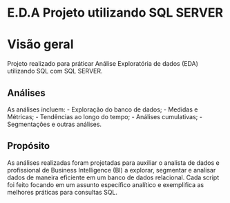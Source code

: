 # E.D.A Projeto utilizando SQL SERVER

# Visão geral

Projeto realizado para práticar Análise Exploratória de dados (EDA) utilizando SQL com SQL SERVER.

## Análises 
As análises incluem:
    - Exploração do banco de dados;
    - Medidas e Métricas;
    - Tendências ao longo do tempo;
    - Análises cumulativas;
    - Segmentações e outras análises.

## Propósito
As análises realizadas foram projetadas para auxiliar o analista de dados e profissional de Business Intelligence (BI) a explorar, segmentar e analisar dados de maneira eficiente em um banco de dados relacional. Cada script foi feito focando em um assunto específico analítico e exemplifica as melhores práticas para consultas SQL.

